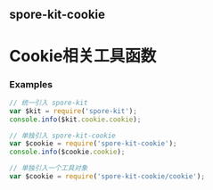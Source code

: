 <!-- Generated by documentation.js. Update this documentation by updating the source code. -->

## spore-kit-cookie

# Cookie相关工具函数

### Examples

```javascript
// 统一引入 spore-kit
var $kit = require('spore-kit');
console.info($kit.cookie.cookie);

// 单独引入 spore-kit-cookie
var $cookie = require('spore-kit-cookie');
console.info($cookie.cookie);

// 单独引入一个工具对象
var $cookie = require('spore-kit-cookie/cookie');
```
